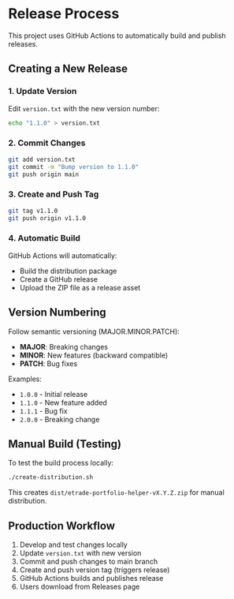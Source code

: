 # Release Process

This project uses GitHub Actions to automatically build and publish releases.

## Creating a New Release

### 1. Update Version

Edit `version.txt` with the new version number:
```bash
echo "1.1.0" > version.txt
```

### 2. Commit Changes

```bash
git add version.txt
git commit -m "Bump version to 1.1.0"
git push origin main
```

### 3. Create and Push Tag

```bash
git tag v1.1.0
git push origin v1.1.0
```

### 4. Automatic Build

GitHub Actions will automatically:
- Build the distribution package
- Create a GitHub release
- Upload the ZIP file as a release asset

## Version Numbering

Follow semantic versioning (MAJOR.MINOR.PATCH):
- **MAJOR**: Breaking changes
- **MINOR**: New features (backward compatible)
- **PATCH**: Bug fixes

Examples:
- `1.0.0` - Initial release
- `1.1.0` - New feature added
- `1.1.1` - Bug fix
- `2.0.0` - Breaking change

## Manual Build (Testing)

To test the build process locally:

```bash
./create-distribution.sh
```

This creates `dist/etrade-portfolio-helper-vX.Y.Z.zip` for manual distribution.

## Production Workflow

1. Develop and test changes locally
2. Update `version.txt` with new version
3. Commit and push changes to main branch
4. Create and push version tag (triggers release)
5. GitHub Actions builds and publishes release
6. Users download from Releases page
